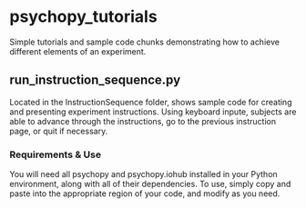 # psychopy_tutorials
Simple tutorials and sample code chunks demonstrating how to achieve different elements of an experiment.


## run_instruction_sequence.py
Located in the InstructionSequence folder, shows sample code for creating and presenting experiment instructions. Using keyboard inpute, subjects are able to advance through the instructions, go to the previous instruction page, or quit if necessary. 

### Requirements & Use
You will need all psychopy and psychopy.iohub installed in your Python environment, along with all of their dependencies. To use, simply copy and paste into the appropriate region of your code, and modify as you need. 
